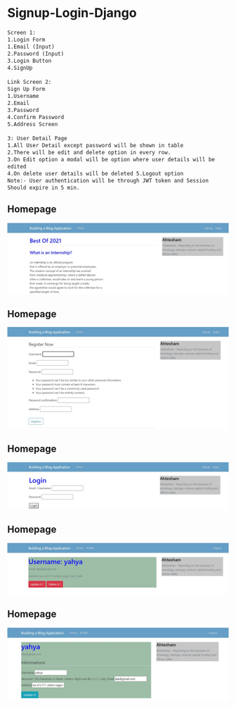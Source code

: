 # Signup-Login-Django
```*********Django Task*********  
Screen 1: 
1.Login Form 
1.Email (Input) 
2.Password (Input) 
3.Login Button 
4.SignUp 

Link Screen 2: 
Sign Up Form 
1.Username 
2.Email 
3.Password 
4.Confirm Password 
5.Address Screen 

3: User Detail Page 
1.All User Detail except password will be shown in table 
2.There will be edit and delete option in every row. 
3.On Edit option a modal will be option where user details will be edited 
4.On delete user details will be deleted 5.Logout option 
Note:- User authentication will be through JWT token and Session Should expire in 5 min.
```
## Homepage
<img src="pic/home.jpg" >

## Homepage
<img src="pic/signup.jpg" >

## Homepage
<img src="pic/login.jpg" >

## Homepage
<img src="pic/profile.jpg" >

## Homepage
<img src="pic/update.jpg" >
